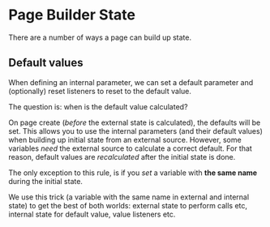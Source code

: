 # Page Builder State

There are a number of ways a page can build up state.

## Default values

When defining an internal parameter, we can set a default parameter and (optionally) reset listeners to reset to the default value.

The question is: when is the default value calculated?

On page create (_before_ the external state is calculated), the defaults will be set. This allows you to use the internal parameters (and their default values) when building up initial state from an external source.
However, some variables _need_ the external source to calculate a correct default. For that reason, default values are _recalculated_ after the initial state is done.

The only exception to this rule, is if you _set_ a variable with __the same name__ during the initial state.

We use this trick (a variable with the same name in external and internal state) to get the best of both worlds: external state to perform calls etc, internal state for default value, value listeners etc.